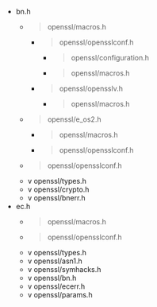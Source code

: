 * bn.h  
    * > openssl/macros.h  
        * > openssl/opensslconf.h  
            * > openssl/configuration.h  
            * > openssl/macros.h  
        * > openssl/opensslv.h  
            * > openssl/macros.h  
    * > openssl/e_os2.h  
        * > openssl/macros.h  
        * > openssl/opensslconf.h  
    * > openssl/opensslconf.h  
    * v openssl/types.h  
    * v openssl/crypto.h  
    * v openssl/bnerr.h  
* ec.h  
    * > openssl/macros.h  
    * > openssl/opensslconf.h  
    * v openssl/types.h  
    * v openssl/asn1.h  
    * v openssl/symhacks.h  
    * v openssl/bn.h  
    * v openssl/ecerr.h  
    * v openssl/params.h  